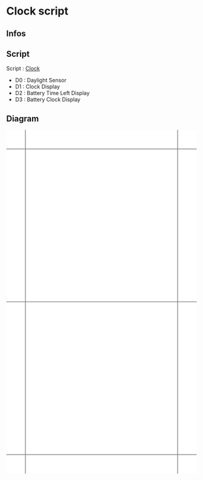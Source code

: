 # Clock script

## Infos

## Script
Script : [Clock](/Scripts/Clock)

- D0 : Daylight Sensor
- D1 : Clock Display
- D2 : Battery Time Left Display
- D3 : Battery Clock Display

## Diagram

![Clock](/Diagrams/Clock.svg)
